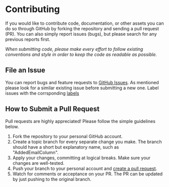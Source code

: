 Contributing
============

If you would like to contribute code, documentation, or other assets you can do so through GitHub by forking the repository and sending a pull request (PR). You can also simply report issues (bugs), but please search for any previous reports first.

*When submitting code, please make every effort to follow existing conventions and style in order to keep the code as readable as possible.*

File an Issue
-------------

You can report bugs and feature requests to [GitHub Issues](https://github.com/the-code-innovator/squeezer/issues). As mentioned please look for a similar existing issue before submitting a new one.
Label issues with the corrsponding [labels](https://github.com/the-code-innovator/squeezer/labels)

How to Submit a Pull Request
----------------------------

Pull requests are highly appreciated! Please follow the simple guidelines below.

1. Fork the repository to your personal GitHub account.
1. Create a topic branch for every separate change you make. The branch should have a short but explanatory name, such as "AddedEmailColumn".
1. Apply your changes, committing at logical breaks. Make sure your changes are well-tested.
1. Push your branch to your personal account and [create a pull request](https://help.github.com/articles/using-pull-requests/).
1. Watch for comments or acceptance on your PR. The PR can be updated by just pushing to the original branch.
